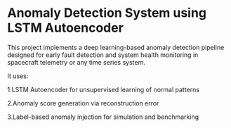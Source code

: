 # Anomaly Detection System using LSTM Autoencoder

This project implements a deep learning-based anomaly detection pipeline designed for early fault detection and system health monitoring in spacecraft telemetry or any time series system.

It uses:

1.LSTM Autoencoder for unsupervised learning of normal patterns

2.Anomaly score generation via reconstruction error

3.Label-based anomaly injection for simulation and benchmarking
